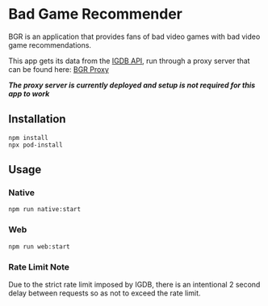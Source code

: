 # Bad Game Recommender
BGR is an application that provides fans of bad video games with bad video game recommendations.

This app gets its data from the [IGDB API](https://api-docs.igdb.com/#about), run through a proxy server that can be found here: [BGR Proxy](https://github.com/DominicMonares/bgr-proxy)

***The proxy server is currently deployed and setup is not required for this app to work***

## Installation
```
npm install
npx pod-install
```

## Usage
### Native
```
npm run native:start
```

### Web
```
npm run web:start
```

### Rate Limit Note
Due to the strict rate limit imposed by IGDB, there is an intentional 2 second delay between requests so as not to exceed the rate limit.
